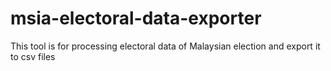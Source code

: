 # msia-electoral-data-exporter
This tool is for processing electoral data of Malaysian election and export it to csv files
